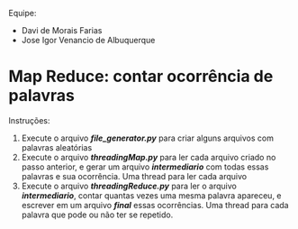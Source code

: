 Equipe: 
- Davi de Morais Farias
- Jose Igor Venancio de Albuquerque

# Map Reduce: contar ocorrência de palavras

Instruções:

1. Execute o arquivo ***file_generator.py*** para criar alguns arquivos com palavras aleatórias
2. Execute o arquivo ***threadingMap.py*** para ler cada arquivo criado no passo anterior, e gerar um arquivo ***intermediario*** com todas essas palavras e sua ocorrência. Uma thread para ler cada arquivo
3. Execute o arquivo ***threadingReduce.py*** para ler o arquivo ***intermediario***, contar quantas vezes uma mesma palavra apareceu, e escrever em um arquivo ***final*** essas ocorrências. Uma thread para cada palavra que pode ou não ter se repetido.